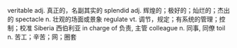 veritable adj. 真正的，名副其实的
splendid adj. 辉煌的；极好的；灿烂的；杰出的
spectacle n. 壮观的场面或景象
regulate vt. 调节，规定；有系统的管理；控制；校准
Siberia 西伯利亚
in charge of 负责, 主管
colleague n. 同事, 同僚
toil n. 苦工；辛苦；网；圈套
